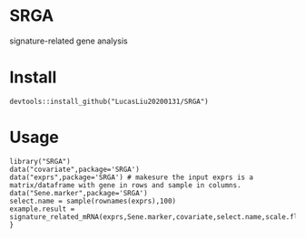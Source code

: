 # SRGA
signature-related gene analysis

# Install
```devtools::install_github("LucasLiu20200131/SRGA")```

# Usage
```
library("SRGA")
data("covariate",package='SRGA')
data("exprs",package='SRGA') # makesure the input exprs is a matrix/dataframe with gene in rows and sample in columns.
data("Sene.marker",package='SRGA')
select.name = sample(rownames(exprs),100)
example.result = signature_related_mRNA(exprs,Sene.marker,covariate,select.name,scale.flag=FALSE)
}
```
